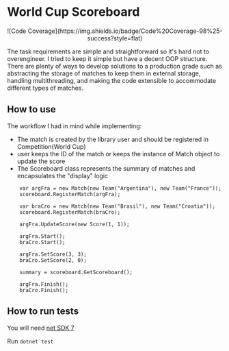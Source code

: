 # World Cup Scoreboard 

<div align="center">
![Code Coverage](https://img.shields.io/badge/Code%20Coverage-98%25-success?style=flat)
</div>


The task requirements are simple and straightforward so it's hard not to overengineer. I tried to keep it simple but have a decent OOP structure. There are plenty of ways to develop solutions to a production grade such as abstracting the storage of matches to keep them in external storage, handling multithreading, and making the code extensible to accommodate different types of matches.

## How to use

The workflow I had in mind while implementing:
- The match is created by the library user and should be registered in Competition(World Cup)
- user keeps the ID of the match or keeps the instance of Match object to update the score
- The Scoreboard class represents the summary of matches and encapsulates the "display" logic

```
    var argFra = new Match(new Team("Argentina"), new Team("France"));
    scoreboard.RegisterMatch(argFra);

    var braCro = new Match(new Team("Brasil"), new Team("Croatia"));
    scoreboard.RegisterMatch(braCro); 

    argFra.UpdateScore(new Score(1, 1));

    argFra.Start();
    braCro.Start();

    argFra.SetScore(3, 3);
    braCro.SetScore(2, 0);

    summary = scoreboard.GetScoreboard();

    argFra.Finish();  
    braCro.Finish();    
```


## How to run tests

You will need [net SDK 7](https://dotnet.microsoft.com/en-us/download/dotnet/7.0)

Run `dotnet test`

